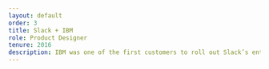 ```yaml
---
layout: default
order: 3
title: Slack + IBM
role: Product Designer
tenure: 2016
description: IBM was one of the first customers to roll out Slack’s enterprise product offering, and my team focus on gaps in that experience. We designed an experience called Discoverable Teams, allowing users that were split between hundreds of Slack Workspaces to find and communicate with each other, which became a catalyst for Slack’s eventual in-app solution.
---
```

